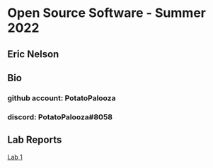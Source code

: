 # Open Source Software - Summer 2022
## Eric Nelson

## Bio
### github account: PotatoPalooza
### discord: PotatoPalooza#8058



## Lab Reports
[Lab 1](labs/lab-01/report.md)
